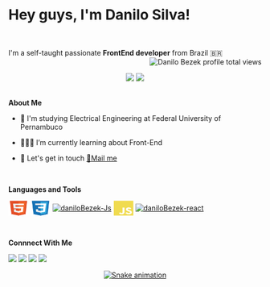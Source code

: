 # Hey guys, I'm Danilo Silva!

<br />

<span align="left"> I'm a self-taught passionate **FrontEnd developer** from Brazil :brazil: </span><a href="https://danilobezek.github.io/linkBio/"><img align="right" src="https://komarev.com/ghpvc/?username=danilobezek&label=PROFILE+VIEWS&color=lightgrey&style=flat" alt="Danilo Bezek profile total views"/></a>

<br />

 <div align=center>
  <a href="https://danilobezek.github.io/linkBio/"><img height="150rem" src="https://github-readme-stats.vercel.app/api?username=danilobezek&show_icons=true&include_all_commits=true&count_private=true&title_color=20232a&icon_color=20232a&bg_color=ffffff&border_color=dbdbdb&border_radius=10px"/></a>
  <a href="https://danilobezek.github.io/linkBio/"><img height="150rem" src="https://github-readme-stats.vercel.app/api/top-langs/?username=danilobezek&layout=compact&langs_count=7&title_color=20232a&icon_color=20232aF&bg_color=ffffff&border_color=dbdbdb&border_radius=6px"/>
</div></a>

<br />

**About Me**

- 🔌 I'm studying Electrical Engineering at Federal University of Pernambuco

- 👨🏻‍💻 I’m currently learning about Front-End

- 💼 Let's get in touch [🔗Mail me](mailto:danilobezek@gmail.com)

<br>



**Languages and Tools**

  <a href="https://danilobezek.github.io/linkBio/" target="_blank"><img align="center" alt="daniloBezek-HTML" height="30" width="40" src="https://raw.githubusercontent.com/devicons/devicon/master/icons/html5/html5-original.svg"><a>
  <a href="https://danilobezek.github.io/linkBio/" target="_blank"><img align="center" alt="daniloBezek-CSS" height="30" width="40" src="https://raw.githubusercontent.com/devicons/devicon/master/icons/css3/css3-original.svg"><a>
  <a href="https://danilobezek.github.io/linkBio/" target="_blank"><img align="center" alt="daniloBezek-Js" height="30" width="40" src="https://cdn.jsdelivr.net/gh/devicons/devicon/icons/sass/sass-original.svg"><a>
  <a href="https://danilobezek.github.io/linkBio/" target="_blank"><img align="center" alt="daniloBezek-Js" height="30" width="40" src="https://raw.githubusercontent.com/devicons/devicon/master/icons/javascript/javascript-plain.svg"><a>
  <a href="https://danilobezek.github.io/linkBio/" target="_blank"><img align="center" alt="daniloBezek-react" height="30" width="40" src="https://cdn.jsdelivr.net/gh/devicons/devicon/icons/react/react-original.svg"><a>
  
  
          
  
  
<br>



**Connnect With Me**

<a href="https://www.youtube.com/channel/UC8p6eGzH0tZr_f7C4S2aiYQ" target="_blank"><img src="https://img.shields.io/badge/YouTube-20232a?style=for-the-badge&logo=youtube&logoColor=white" target="_blank"></a>
<a href="https://instagram.com/danilobezek" target="_blank"><img src="https://img.shields.io/badge/-Instagram-20232a?style=for-the-badge&logo=instagram&logoColor=white" target="_blank"></a>
<a href = "mailto:danilobezek@gmail.com"><img src="https://img.shields.io/badge/-Gmail-20232a?style=for-the-badge&logo=gmail&logoColor=white" target="_blank"></a>
<a href="https://www.linkedin.com/in/danilobezek" target="_blank"><img src="https://img.shields.io/badge/-LinkedIn-20232a?style=for-the-badge&logo=linkedin&logoColor=white" target="_blank"></a> 



<div align="center">

  <a href="https://danilobezek.github.io/linkBio/">![Snake animation](https://github.com/danilobezek/danilobezek/blob/output/github-contribution-grid-snake.svg)</a>
  
</div>
